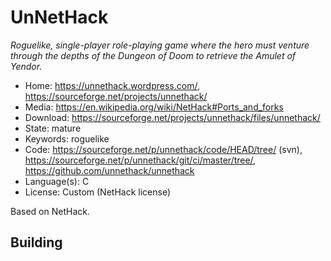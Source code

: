 # UnNetHack

_Roguelike, single-player role-playing game where the hero must venture through the depths of the Dungeon of Doom to retrieve the Amulet of Yendor._

- Home: https://unnethack.wordpress.com/, https://sourceforge.net/projects/unnethack/
- Media: https://en.wikipedia.org/wiki/NetHack#Ports_and_forks
- Download: https://sourceforge.net/projects/unnethack/files/unnethack/
- State: mature
- Keywords: roguelike
- Code: https://sourceforge.net/p/unnethack/code/HEAD/tree/ (svn), https://sourceforge.net/p/unnethack/git/ci/master/tree/, https://github.com/unnethack/unnethack
- Language(s): C
- License: Custom (NetHack license)

Based on NetHack.

## Building

